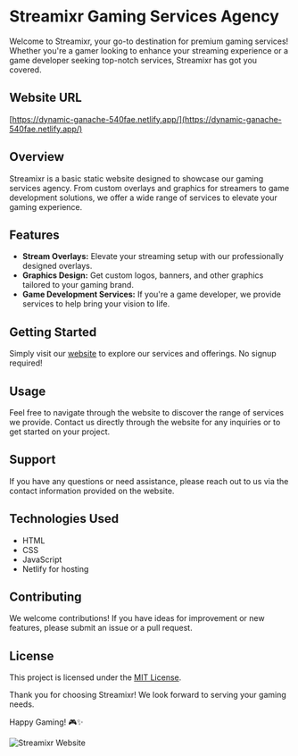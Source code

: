 # Streamixr Gaming Services Agency

Welcome to Streamixr, your go-to destination for premium gaming services! Whether you're a gamer looking to enhance your streaming experience or a game developer seeking top-notch services, Streamixr has got you covered.

## Website URL
[https://dynamic-ganache-540fae.netlify.app/](https://dynamic-ganache-540fae.netlify.app/)

## Overview
Streamixr is a basic static website designed to showcase our gaming services agency. From custom overlays and graphics for streamers to game development solutions, we offer a wide range of services to elevate your gaming experience.

## Features
- **Stream Overlays:** Elevate your streaming setup with our professionally designed overlays.
- **Graphics Design:** Get custom logos, banners, and other graphics tailored to your gaming brand.
- **Game Development Services:** If you're a game developer, we provide services to help bring your vision to life.

## Getting Started
Simply visit our [website](https://dynamic-ganache-540fae.netlify.app/) to explore our services and offerings. No signup required!

## Usage
Feel free to navigate through the website to discover the range of services we provide. Contact us directly through the website for any inquiries or to get started on your project.

## Support
If you have any questions or need assistance, please reach out to us via the contact information provided on the website.

## Technologies Used
- HTML
- CSS
- JavaScript
- Netlify for hosting

## Contributing
We welcome contributions! If you have ideas for improvement or new features, please submit an issue or a pull request.

## License
This project is licensed under the [MIT License](LICENSE.md).

Thank you for choosing Streamixr! We look forward to serving your gaming needs.

Happy Gaming! 🎮✨

![Streamixr Website](https://github.com/vishal-kt/streamixr/blob/main/src/web.gif)
